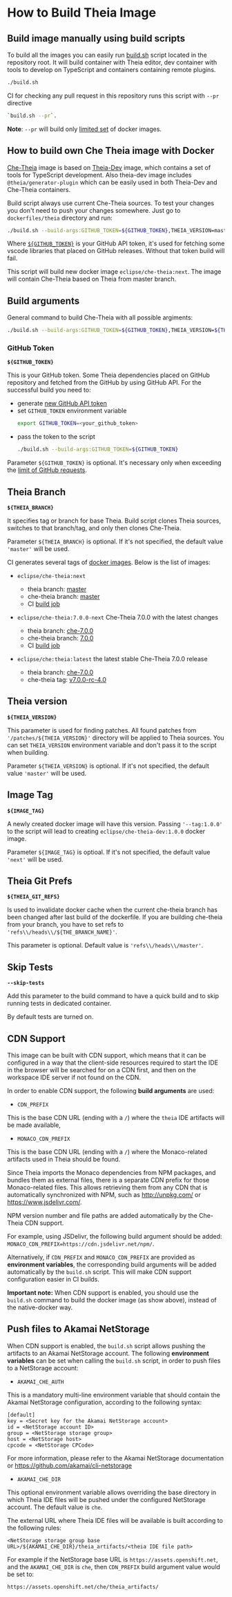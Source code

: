 # How to Build Theia Image

## Build image manually using build scripts

To build all the images you can easily run [build.sh](../../build.sh) script located in the repository root. It will build container with Theia editor, dev container with tools to develop on TypeScript and containers containing remote plugins. 

```bash
./build.sh
```

CI for checking any pull request in this repository runs this script with `--pr` directive
```bash
`build.sh --pr`.
```

**Note**: `--pr` will build only [limited set](../../build.include) of docker images.	

## How to build own Che Theia image with Docker

[Che-Theia](Dockerfile) image is based on [Theia-Dev](../theia-dev/Dockerfile) image, which contains a set of tools for TypeScript development.
Also theia-dev image includes `@theia/generator-plugin` which can be easily used in both Theia-Dev and Che-Theia containers.

Build script always use current Che-Theia sources. To test your changes you don't need to push your changes somewhere. Just go to `dockerfiles/theia` directory and run:

```bash	
./build.sh --build-args:GITHUB_TOKEN=${GITHUB_TOKEN},THEIA_VERSION=master --tag:next --branch:master --git-ref:refs\\/heads\\/master
```

Where [`${GITHUB_TOKEN}`](#github-token) is your GitHub API token, it's used for fetching some vscode libraries that placed on GitHub releases. Without that token build will fail.

This script will build new docker image `eclipse/che-theia:next`. The image will contain Che-Theia based on Theia from master branch.

## Build arguments

General command to build Che-Theia with all possible argiments:

```bash
./build.sh --build-args:GITHUB_TOKEN=${GITHUB_TOKEN},THEIA_VERSION=${THEIA_VERSION} --tag:${IMAGE_TAG} --branch:${THEIA_BRANCH} --git-ref:${THEIA_GIT_REFS} --skip-tests
```

### GitHub Token

**`${GITHUB_TOKEN}`**

This is your GitHub token. Some Theia dependencies placed on GitHub repository and fetched from the GitHub by using GitHub API. For the successful build you need to:
- generate [new GitHub API token](https://github.com/settings/tokens)
- set `GITHUB_TOKEN` environment variable
    ```bash
    export GITHUB_TOKEN=<your_github_token>
    ```
- pass the token to the script
    ```bash
    ./build.sh --build-args:GITHUB_TOKEN=${GITHUB_TOKEN}
    ```

Parameter `${GITHUB_TOKEN}` is optional. It's necessary only when exceeding the [limit of GitHub requests](https://developer.github.com/apps/building-github-apps/understanding-rate-limits-for-github-apps/).


## Theia Branch

**`${THEIA_BRANCH}`**

It specifies tag or branch for base Theia. Build script clones Theia sources, switches to that branch/tag, and only then clones Che-Theia.

Parameter `${THEIA_BRANCH}` is optional. If it's not specified, the default value `'master'` will be used.


CI generates several tags of [docker images](https://hub.docker.com/r/eclipse/che-theia/tags). Below is the list of images:

- `eclipse/che-theia:next`
  - theia branch: [master](https://github.com/theia-ide/theia/)
  - che-theia branch: [master](https://github.com/eclipse/che-theia)
  - CI [build job](https://ci.codenvycorp.com/job/che-theia-next/)

- `eclipse/che-theia:7.0.0-next` Che-Theia 7.0.0 with the latest changes
  - theia branch: [che-7.0.0](https://github.com/theia-ide/theia/tree/che-7.0.0)
  - che-theia branch: [7.0.0](https://github.com/eclipse/che-theia/tree/7.0.0)
  - CI [build job](https://ci.codenvycorp.com/job/che-theia-7.0.0-next/)

- `eclipse/che:theia:latest` the latest stable Che-Theia 7.0.0 release
  - theia branch: [che-7.0.0](https://github.com/theia-ide/theia/tree/che-7.0.0)
  - che-theia tag: [v7.0.0-rc-4.0](https://github.com/eclipse/che-theia/tree/v7.0.0-rc-4.0)


## Theia version

**`${THEIA_VERSION}`**

This parameter is used for finding patches. All found patches from `'/patches/${THEIA_VERSION}'` directory will be applied to Theia sources.
You can set `THEIA_VERSION` environment variable and don't pass it to the script when building.

Parameter `${THEIA_VERSION}` is optional. If it's not specified, the default value `'master'` will be used.


## Image Tag

**`${IMAGE_TAG}`**

A newly created docker image will have this version. Passing `'--tag:1.0.0'` to the script will lead to creating `eclipse/che-theia-dev:1.0.0` docker image.

Parameter `${IMAGE_TAG}` is optioal. If it's not specified, the default value `'next'` will be used.

## Theia Git Prefs

**`${THEIA_GIT_REFS}`**

Is used to invalidate docker cache when the current che-theia branch has been changed after last build of the dockerfile. If you are building che-theia from your branch, you have to set refs to `'refs\\/heads\\/${THE_BRANCH_NAME}'`.

This parameter is optional. Default value is `'refs\\/heads\\/master'`.

## Skip Tests

**`--skip-tests`**

Add this parameter to the build command to have a quick build and to skip running tests in dedicated container.

By default tests are turned on. 

## CDN Support

This image can be built with CDN support, which means that it can be configured in a way that the client-side resources required to start
the IDE in the browser will be searched for on a CDN first, and then on the workspace IDE server if not found on the CDN.

In order to enable CDN support, the following **build arguments** are used:

- `CDN_PREFIX`

This is the base CDN URL (ending with a `/`) where the `theia` IDE artifacts will be made available,

- `MONACO_CDN_PREFIX`

This is the base CDN URL (ending with a `/`) where the Monaco-related artifacts used in Theia should be found.

Since Theia imports the Monaco dependencies from NPM packages, and bundles them as external files, there is a separate CDN prefix
for those Monaco-related files. This allows retrieving them from any CDN that is automatically synchronized with NPM,
such as http://unpkg.com/ or https://www.jsdelivr.com/.

NPM version number and file paths are added automatically by the Che-Theia CDN support.

For example, using JSDelivr, the following build argument should be added: `MONACO_CDN_PREFIX=https://cdn.jsdelivr.net/npm/`. 

Alternatively, if `CDN_PREFIX` and `MONACO_CDN_PREFIX` are provided as **environment variables**, the corresponding build arguments
will be added automatically by the `build.sh` script. This will make CDN support configuration easier in CI builds.

**Important note:** When CDN support is enabled, you should use the `build.sh` command to build the docker image (as show above), instead of the
native-docker way.

## Push files to Akamai NetStorage

When CDN support is enabled, the `build.sh` script allows pushing the artifacts to an Akamai NetStorage account.
The following **environment variables** can be set when calling the `build.sh` script, in order to push files to a NetStorage account:

- `AKAMAI_CHE_AUTH`

This is a mandatory multi-line environment variable that should contain the Akamai NetStorage configuration,
according to the following syntax:

```
[default]
key = <Secret key for the Akamai NetStorage account>
id = <NetStorage account ID>
group = <NetStorage storage group>
host = <NetStorage host>
cpcode = <NetStorage CPCode>
```

For more information, please refer to the Akamai NetStorage documentation or https://github.com/akamai/cli-netstorage

- `AKAMAI_CHE_DIR`

This optional environment variable allows overriding the base directory in which Theia IDE files will be pushed under
the configured NetStorage account. The default value is `che`.

The external URL where Theia IDE files will be available is built according to the following rules:

`<NetStorage storage group base URL>/${AKAMAI_CHE_DIR}/theia_artifacts/<theia IDE file path>`

For example if the NetStorage base URL is `https://assets.openshift.net`, and the `AKAMAI_CHE_DIR` is `che`,
then `CDN_PREFIX` build argument value would be set to:

`https://assets.openshift.net/che/theia_artifacts/`
